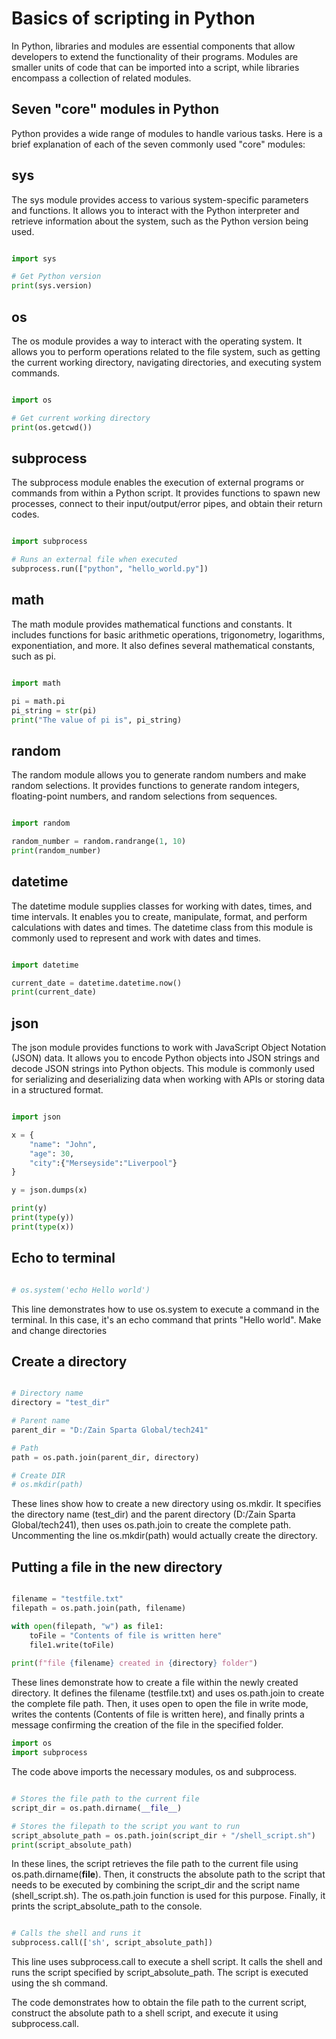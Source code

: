 # Basics of scripting in Python


In Python, libraries and modules are essential components that allow developers to extend the functionality of their programs. Modules are smaller units of code that can be imported into a script, while libraries encompass a collection of related modules.
## Seven "core" modules in Python

Python provides a wide range of modules to handle various tasks. Here is a brief explanation of each of the seven commonly used "core" modules:
## sys

The sys module provides access to various system-specific parameters and functions. It allows you to interact with the Python interpreter and retrieve information about the system, such as the Python version being used.

```python

import sys

# Get Python version
print(sys.version)
```
## os

The os module provides a way to interact with the operating system. It allows you to perform operations related to the file system, such as getting the current working directory, navigating directories, and executing system commands.

```python

import os

# Get current working directory
print(os.getcwd())
```

## subprocess

The subprocess module enables the execution of external programs or commands from within a Python script. It provides functions to spawn new processes, connect to their input/output/error pipes, and obtain their return codes.

```python

import subprocess

# Runs an external file when executed
subprocess.run(["python", "hello_world.py"])
```
## math

The math module provides mathematical functions and constants. It includes functions for basic arithmetic operations, trigonometry, logarithms, exponentiation, and more. It also defines several mathematical constants, such as pi.

```python

import math

pi = math.pi
pi_string = str(pi)
print("The value of pi is", pi_string)
```
## random

The random module allows you to generate random numbers and make random selections. It provides functions to generate random integers, floating-point numbers, and random selections from sequences.

```python

import random

random_number = random.randrange(1, 10)
print(random_number)
```
## datetime

The datetime module supplies classes for working with dates, times, and time intervals. It enables you to create, manipulate, format, and perform calculations with dates and times. The datetime class from this module is commonly used to represent and work with dates and times.

```python

import datetime

current_date = datetime.datetime.now()
print(current_date)
```
## json

The json module provides functions to work with JavaScript Object Notation (JSON) data. It allows you to encode Python objects into JSON strings and decode JSON strings into Python objects. This module is commonly used for serializing and deserializing data when working with APIs or storing data in a structured format.

``` python

import json

x = {
    "name": "John",
    "age": 30,
    "city":{"Merseyside":"Liverpool"}
}

y = json.dumps(x)

print(y)
print(type(y))
print(type(x))
```

## Echo to terminal

```python

# os.system('echo Hello world')
```

This line demonstrates how to use os.system to execute a command in the terminal. In this case, it's an echo command that prints "Hello world".
Make and change directories
## Create a directory

```python

# Directory name
directory = "test_dir"

# Parent name
parent_dir = "D:/Zain Sparta Global/tech241"

# Path
path = os.path.join(parent_dir, directory)

# Create DIR
# os.mkdir(path)
```
These lines show how to create a new directory using os.mkdir. It specifies the directory name (test_dir) and the parent directory (D:/Zain Sparta Global/tech241), then uses os.path.join to create the complete path. Uncommenting the line os.mkdir(path) would actually create the directory.

## Putting a file in the new directory

``` python

filename = "testfile.txt"
filepath = os.path.join(path, filename)

with open(filepath, "w") as file1:
    toFile = "Contents of file is written here"
    file1.write(toFile)
    
print(f"file {filename} created in {directory} folder")
```
These lines demonstrate how to create a file within the newly created directory. It defines the filename (testfile.txt) and uses os.path.join to create the complete file path. Then, it uses open to open the file in write mode, writes the contents (Contents of file is written here), and finally prints a message confirming the creation of the file in the specified folder.

```python
import os
import subprocess
```
The code above imports the necessary modules, os and subprocess.

```python

# Stores the file path to the current file
script_dir = os.path.dirname(__file__)

# Stores the filepath to the script you want to run
script_absolute_path = os.path.join(script_dir + "/shell_script.sh")
print(script_absolute_path)
```
In these lines, the script retrieves the file path to the current file using os.path.dirname(__file__). Then, it constructs the absolute path to the script that needs to be executed by combining the script_dir and the script name (shell_script.sh). The os.path.join function is used for this purpose. Finally, it prints the script_absolute_path to the console.

```python

# Calls the shell and runs it
subprocess.call(['sh', script_absolute_path])
```
This line uses subprocess.call to execute a shell script. It calls the shell and runs the script specified by script_absolute_path. The script is executed using the sh command.

The code demonstrates how to obtain the file path to the current script, construct the absolute path to a shell script, and execute it using subprocess.call.
